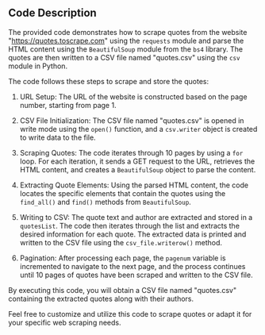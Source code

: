 ## Code Description

The provided code demonstrates how to scrape quotes from the website "https://quotes.toscrape.com" using the `requests` module and parse the HTML content using the `BeautifulSoup` module from the `bs4` library. The quotes are then written to a CSV file named "quotes.csv" using the `csv` module in Python.

The code follows these steps to scrape and store the quotes:

1. URL Setup: The URL of the website is constructed based on the page number, starting from page 1.

2. CSV File Initialization: The CSV file named "quotes.csv" is opened in write mode using the `open()` function, and a `csv.writer` object is created to write data to the file.

3. Scraping Quotes: The code iterates through 10 pages by using a `for` loop. For each iteration, it sends a GET request to the URL, retrieves the HTML content, and creates a `BeautifulSoup` object to parse the content.

4. Extracting Quote Elements: Using the parsed HTML content, the code locates the specific elements that contain the quotes using the `find_all()` and `find()` methods from `BeautifulSoup`.

5. Writing to CSV: The quote text and author are extracted and stored in a `quotesList`. The code then iterates through the list and extracts the desired information for each quote. The extracted data is printed and written to the CSV file using the `csv_file.writerow()` method.

6. Pagination: After processing each page, the `pagenum` variable is incremented to navigate to the next page, and the process continues until 10 pages of quotes have been scraped and written to the CSV file.

By executing this code, you will obtain a CSV file named "quotes.csv" containing the extracted quotes along with their authors.


Feel free to customize and utilize this code to scrape quotes or adapt it for your specific web scraping needs.
